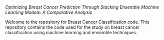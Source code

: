 _Optimizing Breast Cancer Prediction Through Stacking Ensemble Machine Learning Models: A Comparative Analysis_

Welcome to the repository for Breast Cancer Classification code. This repository contains the code used for the study on breast cancer classification using machine learning and ensemble techniques. 
